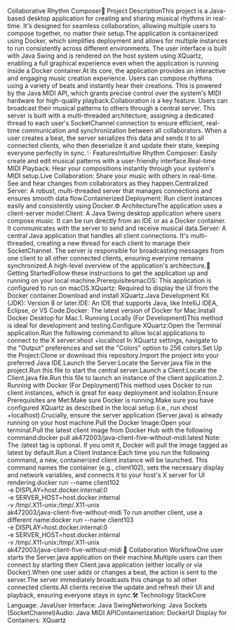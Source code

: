 Collaborative Rhythm Composer🎵 Project DescriptionThis project is a Java-based desktop application for creating and sharing musical rhythms in real-time. It's designed for seamless collaboration, allowing multiple users to compose together, no matter their setup.The application is containerized using Docker, which simplifies deployment and allows for multiple instances to run consistently across different environments. The user interface is built with Java Swing and is rendered on the host system using XQuartz, enabling a full graphical experience even when the application is running inside a Docker container.At its core, the application provides an interactive and engaging music creation experience. Users can compose rhythms using a variety of beats and instantly hear their creations. This is powered by the Java MIDI API, which grants precise control over the system's MIDI hardware for high-quality playback.Collaboration is a key feature. Users can broadcast their musical patterns to others through a central server. This server is built with a multi-threaded architecture, assigning a dedicated thread to each user's SocketChannel connection to ensure efficient, real-time communication and synchronization between all collaborators. When a user creates a beat, the server serializes this data and sends it to all connected clients, who then deserialize it and update their state, keeping everyone perfectly in sync.✨ FeaturesIntuitive Rhythm Composer: Easily create and edit musical patterns with a user-friendly interface.Real-time MIDI Playback: Hear your compositions instantly through your system's MIDI setup.Live Collaboration: Share your music with others in real-time. See and hear changes from collaborators as they happen.Centralized Server: A robust, multi-threaded server that manages connections and ensures smooth data flow.Containerized Deployment: Run client instances easily and consistently using Docker.⚙️ ArchitectureThe application uses a client-server model:Client: A Java Swing desktop application where users compose music. It can be run directly from an IDE or as a Docker container. It communicates with the server to send and receive musical data.Server: A central Java application that handles all client connections. It's multi-threaded, creating a new thread for each client to manage their SocketChannel. The server is responsible for broadcasting messages from one client to all other connected clients, ensuring everyone remains synchronized.A high-level overview of the application's architecture.🚀 Getting StartedFollow these instructions to get the application up and running on your local machine.PrerequisitesmacOS: This application is configured to run on macOS.XQuartz: Required to display the UI from the Docker container.Download and install XQuartz.Java Development Kit (JDK): Version 8 or later.IDE: An IDE that supports Java, like IntelliJ IDEA, Eclipse, or VS Code.Docker: The latest version of Docker for Mac.Install Docker Desktop for Mac.1. Running Locally (For Development)This method is ideal for development and testing.Configure XQuartz:Open the Terminal application.Run the following command to allow local applications to connect to the X server:xhost +localhost
In XQuartz settings, navigate to the "Output" preferences and set the "Colors" option to 256 colors.Set Up the Project:Clone or download this repository.Import the project into your preferred Java IDE.Launch the Server:Locate the Server.java file in the project.Run this file to start the central server.Launch a Client:Locate the Client.java file.Run this file to launch an instance of the client application.2. Running with Docker (For Deployment)This method uses Docker to run client instances, which is great for easy deployment and isolation.Ensure Prerequisites are Met:Make sure Docker is running.Make sure you have configured XQuartz as described in the local setup (i.e., run xhost +localhost).Crucially, ensure the server application (Server.java) is already running on your host machine.Pull the Docker Image:Open your terminal.Pull the latest client image from Docker Hub with the following command:docker pull ak472003/java-client-five-without-midi:latest
Note: The :latest tag is optional. If you omit it, Docker will pull the image tagged as latest by default.Run a Client Instance:Each time you run the following command, a new, containerized client instance will be launched. This command names the container (e.g., client102), sets the necessary display and network variables, and connects it to your host's X server for UI rendering.docker run --name client102 \
-e DISPLAY=host.docker.internal:0 \
-e SERVER_HOST=host.docker.internal \
-v /tmp/.X11-unix:/tmp/.X11-unix \
ak472003/java-client-five-without-midi
To run another client, use a different name:docker run --name client103 \
-e DISPLAY=host.docker.internal:0 \
-e SERVER_HOST=host.docker.internal \
-v /tmp/.X11-unix:/tmp/.X11-unix \
ak472003/java-client-five-without-midi
🤝 Collaboration WorkflowOne user starts the Server.java application on their machine.Multiple users can then connect by starting their Client.java application (either locally or via Docker).When one user adds or changes a beat, the action is sent to the server.The server immediately broadcasts this change to all other connected clients.All clients receive the update and refresh their UI and playback, ensuring everyone stays in sync.🛠️ Technology StackCore Language: JavaUser Interface: Java SwingNetworking: Java Sockets (SocketChannel)Audio: Java MIDI APIContainerization: DockerUI Display for Containers: XQuartz